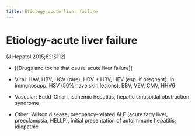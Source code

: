 ```yaml
---
title: Etiology-acute liver failure
---
```

# Etiology-acute liver failure

 (J Hepatol 2015;62:S112)
 
* [[Drugs and toxins that cause acute liver failure]] 
* Viral: HAV, HBV, HCV (rare), HDV + HBV, HEV (esp. if pregnant). In immunosupp: HSV (50% have skin lesions), EBV, VZV, CMV, HHV6

* Vascular: Budd-Chiari, ischemic hepatitis, hepatic sinusoidal obstruction syndrome

* Other: Wilson disease, pregnancy-related ALF (acute fatty liver, preeclampsia, HELLP), initial presentation of autoimmune hepatitis; idiopathic
